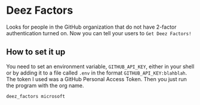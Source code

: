 # Deez Factors
Looks for people in the GitHub organization that do not have 2-factor
authentication turned on. Now you can tell your users to `Get Deez Factors!`

## How to set it up
You need to set an environment variable, `GITHUB_API_KEY`, either in your
shell or by adding it to a file called `.env` in the format `GITHUB_API_KEY:blahblah`.
The token I used was a GitHub Personal Access Token. Then you just run the program with the org name.

`deez_factors microsoft`
